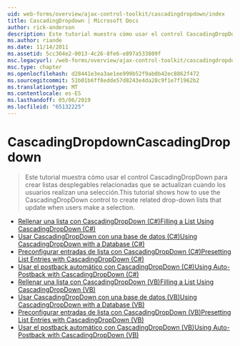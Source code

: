 ```yaml
---
uid: web-forms/overview/ajax-control-toolkit/cascadingdropdown/index
title: CascadingDropdown | Microsoft Docs
author: rick-anderson
description: Este tutorial muestra cómo usar el control CascadingDropDown para crear listas desplegables relacionadas que se actualizan cuando los usuarios realizan una selección.
ms.author: riande
ms.date: 11/14/2011
ms.assetid: 5cc304e2-0013-4c26-8fe6-e897a533809f
msc.legacyurl: /web-forms/overview/ajax-control-toolkit/cascadingdropdown
msc.type: chapter
ms.openlocfilehash: d28441e3ea3ae1ee999b52f9ab0b42ec8862f472
ms.sourcegitcommit: 51b01b6ff8edde57d8243e4da28c9f1e7f1962b2
ms.translationtype: MT
ms.contentlocale: es-ES
ms.lasthandoff: 05/06/2019
ms.locfileid: "65132225"
---
```

# <a name="cascadingdropdown"></a><span data-ttu-id="e60bb-103">CascadingDropdown</span><span class="sxs-lookup"><span data-stu-id="e60bb-103">CascadingDropdown</span></span>

> <span data-ttu-id="e60bb-104">Este tutorial muestra cómo usar el control CascadingDropDown para crear listas desplegables relacionadas que se actualizan cuando los usuarios realizan una selección.</span><span class="sxs-lookup"><span data-stu-id="e60bb-104">This tutorial shows how to use the CascadingDropDown control to create related drop-down lists that update when users make a selection.</span></span>

- [<span data-ttu-id="e60bb-105">Rellenar una lista con CascadingDropDown (C#)</span><span class="sxs-lookup"><span data-stu-id="e60bb-105">Filling a List Using CascadingDropDown (C#)</span></span>](filling-a-list-using-cascadingdropdown-cs.md)
- [<span data-ttu-id="e60bb-106">Usar CascadingDropDown con una base de datos (C#)</span><span class="sxs-lookup"><span data-stu-id="e60bb-106">Using CascadingDropDown with a Database (C#)</span></span>](using-cascadingdropdown-with-a-database-cs.md)
- [<span data-ttu-id="e60bb-107">Preconfigurar entradas de lista con CascadingDropDown (C#)</span><span class="sxs-lookup"><span data-stu-id="e60bb-107">Presetting List Entries with CascadingDropDown (C#)</span></span>](presetting-list-entries-with-cascadingdropdown-cs.md)
- [<span data-ttu-id="e60bb-108">Usar el postback automático con CascadingDropDown (C#)</span><span class="sxs-lookup"><span data-stu-id="e60bb-108">Using Auto-Postback with CascadingDropDown (C#)</span></span>](using-auto-postback-with-cascadingdropdown-cs.md)
- [<span data-ttu-id="e60bb-109">Rellenar una lista con CascadingDropDown (VB)</span><span class="sxs-lookup"><span data-stu-id="e60bb-109">Filling a List Using CascadingDropDown (VB)</span></span>](filling-a-list-using-cascadingdropdown-vb.md)
- [<span data-ttu-id="e60bb-110">Usar CascadingDropDown con una base de datos (VB)</span><span class="sxs-lookup"><span data-stu-id="e60bb-110">Using CascadingDropDown with a Database (VB)</span></span>](using-cascadingdropdown-with-a-database-vb.md)
- [<span data-ttu-id="e60bb-111">Preconfigurar entradas de lista con CascadingDropDown (VB)</span><span class="sxs-lookup"><span data-stu-id="e60bb-111">Presetting List Entries with CascadingDropDown (VB)</span></span>](presetting-list-entries-with-cascadingdropdown-vb.md)
- [<span data-ttu-id="e60bb-112">Usar el postback automático con CascadingDropDown (VB)</span><span class="sxs-lookup"><span data-stu-id="e60bb-112">Using Auto-Postback with CascadingDropDown (VB)</span></span>](using-auto-postback-with-cascadingdropdown-vb.md)
